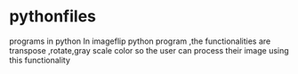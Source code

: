 # pythonfiles
programs in python
In imageflip python program ,the functionalities are transpose ,rotate,gray scale color so the user can process their image using this functionality 

